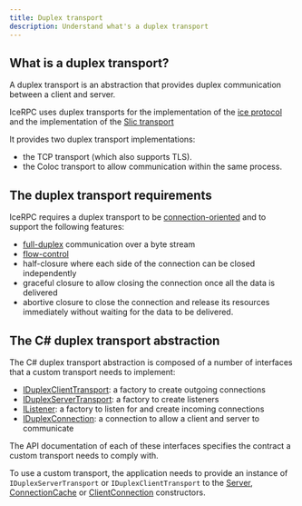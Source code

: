```yaml
---
title: Duplex transport
description: Understand what's a duplex transport
---
```


## What is a duplex transport?

A duplex transport is an abstraction that provides duplex communication between a client and server.

IceRPC uses duplex transports for the implementation of the [ice protocol][ice-protocol] and the implementation of the
[Slic transport][slic-transport]

It provides two duplex transport implementations:
- the TCP transport (which also supports TLS).
- the Coloc transport to allow communication within the same process.

## The duplex transport requirements

IceRPC requires a duplex transport to be [connection-oriented] and to support the following features:
- [full-duplex] communication over a byte stream
- [flow-control]
- half-closure where each side of the connection can be closed independently
- graceful closure to allow closing the connection once all the data is delivered
- abortive closure to close the connection and release its resources immediately without waiting for the data to be
  delivered.

## The C# duplex transport abstraction

The C# duplex transport abstraction is composed of a number of interfaces that a custom transport needs to implement:
- [IDuplexClientTransport][duplex-client-transport]: a factory to create outgoing connections
- [IDuplexServerTransport][duplex-server-transport]: a factory to create listeners
- [IListener<IDuplexConnection>][duplex-listener]: a factory to listen for and create incoming connections
- [IDuplexConnection][duplex-connection]: a connection to allow a client and server to communicate

The API documentation of each of these interfaces specifies the contract a custom transport needs to comply with.

To use a custom transport, the application needs to provide an instance of `IDuplexServerTransport` or
`IDuplexClientTransport` to the [Server][server], [ConnectionCache][connection-cache] or
[ClientConnection][client-connection] constructors.

[connection-oriented]: https://en.wikipedia.org/wiki/Connection-oriented_communication
[full-duplex]: https://en.wikipedia.org/wiki/Duplex_(telecommunications)#Full_duplex
[flow-control]: https://en.wikipedia.org/wiki/Flow_control_(data)
[ice-protocol]: ../protocols-and-transports/ice-duplex-transports
[slic-transport]: ../slic-transport
[multiplexed-transport]: multiplexed-transport
[duplex-client-transport]: csharp:IceRpc.Transports.IDuplexClientTransport
[duplex-server-transport]: csharp:IceRpc.Transports.IDuplexServerTransport
[duplex-listener]: csharp:IceRpc.Transports.IListener-1
[duplex-connection]: csharp:IceRpc.Transports.IDuplexConnection
[server]: csharp:IceRpc.Server
[connection-cache]: csharp:IceRpc.ConnectionCache
[client-connection]: csharp:IceRpc.ClientConnection
